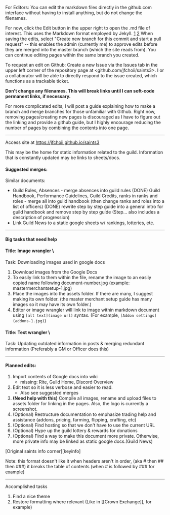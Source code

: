 For Editors: You can edit the markdown files directly in the github.com interface without having to install anything, but do not change the filenames. 

For now, click the Edit button in the upper right to open the .md file of interest. This uses the Markdown format employed by Jekyll. [1](https://www.markdownguide.org/tools/jekyll/) [2](https://www.markdownguide.org/cheat-sheet/) When saving the edits, select "Create new branch for this commit and start a pull request" -- this enables the admin (currently me) to approve edits before they are merged into the master branch (which the site reads from). You can continue editing pages within the same branch you created.

To request an edit on Github: Create a new Issue via the Issues tab in the upper left corner of the repository page at <github.com/jfchoii/saints3>. I or a collaborator will be able to directly respond to the issue created, which functions as a trackable ticket.

**Don't change any filenames. This will break links until I can soft-code permanent links, if necessary.**

For more complicated edits, I will post a guide explaining how to make a branch and merge branches for those unfamiliar with Github. Right now, removing pages/creating new pages is discouraged as I have to figure out the linking and provide a github guide, but I highly encourage reducing the number of pages by combining the contents into one page. 

---

Access site at <https://jfchoii.github.io/saints3> 

This may be the home for static information related to the guild. Information that is constantly updated may be links to sheets/docs.

#### Suggested merges: 

Similar documents: 
- Guild Rules, Absences - merge absences into guild rules
(DONE) Guild Handbook, Performance Guidelines, Guild Credits, ranks in ranks and roles - merge all into guild handbook (then change ranks and roles into a list of officers)
(DONE) rewrite step by step guide into a general intro for guild handbook and remove step by step guide (Step... also includes a description of progression)
- Link Guild News to a static google sheets w/ rankings, lotteries, etc. 

---

#### Big tasks that need help

#### Title: Image wrangler \
Task: Downloading images used in google docs
1. Download images from the Google Docs 
2. To easily link to them within the file, rename the image to an easily copied name following document-number.jpg (example: mastermerchantsetup-1.jpg)
3. Place the images into the assets folder. If there are many, I suggest making its own folder. (the master merchant setup guide has many images so it may have its own folder.)
4. Editor or image wrangler will link to image within markdown document using `[alt text](image url)` syntax. (For example, `[Addon settings](addons-1.jpg)`)

#### Title: Text wrangler \
Task: Updating outdated information in posts & merging redundant information (Preferably a GM or Officer does this)

---

#### Planned edits:
1. Import contents of Google docs into wiki
   - missing: Rite, Guild Home, Discord Overview
2. Edit text so it is less verbose and easier to read. 
   - Also see suggested merges
3. **(Need help with this)** Compile all images, rename and upload files to assets folder for linking in the pages. Also, the logo is currently a screenshot.
4. (Optional) Restructure documentation to emphasize trading help and assistance (addons, pricing, farming, flipping, crafting, etc)
5. (Optional) Find hosting so that we don't have to use the current URL
6. (Optional) Hype up the guild lottery & rewards for donations
7. (Optional) Find a way to make this document more private. Otherwise, more private info may be linked as static google docs.(Guild News)

[Original saints info corner][keyinfo]

Note: this format doesn't like it when headers aren't in order, (aka # then ## then ###) it breaks the table of contents (when # is followed by ### for example)

---

Accomplished tasks
1. Find a nice theme 
2. Restore formatting where relevant (Like in [[Crown Exchange]], for example)